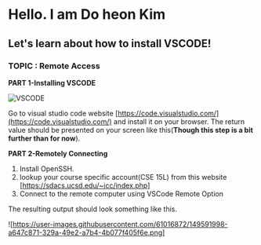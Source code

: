 # Hello. I am Do heon Kim
## Let's learn about how to install VSCODE!

### TOPIC : Remote Access

**PART 1-Installing VSCODE**


![VSCODE](https://user-images.githubusercontent.com/61016872/149587319-e5ae0f5d-7636-4dca-9541-53640c1263cf.png)

Go to visual studio code website [https://code.visualstudio.com/](https://code.visualstudio.com/) and install it on your browser.
The return value should be presented on your screen like this(**Though this step is a bit further than for now**).


**PART 2-Remotely Connecting**

1. Install OpenSSH.
2. lookup your course specific account(CSE 15L) from this website [https://sdacs.ucsd.edu/~icc/index.php]
3. Connect to the remote computer using VSCode Remote Option

The resulting output should look something like this.

![https://user-images.githubusercontent.com/61016872/149591998-a647c871-329a-49e2-a7b4-4b077f405f6e.png]





